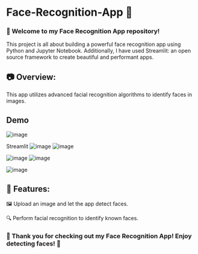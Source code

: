 # Face-Recognition-App 🌟

### 👋 Welcome to my Face Recognition App repository!

This project is all about building a powerful face recognition app using Python and Jupyter Notebook.
Additionally, I have used Streamlit: an open source framework to create beautiful and performant apps.
## 📷 Overview:
This app utilizes advanced facial recognition algorithms to identify faces in images. 

## Demo
![image](https://github.com/i-Swati/Face-Recognition-App/assets/137554521/9201880e-cbe7-415e-a1a9-57afe720c1ad)

Streamlit
![image](https://github.com/i-Swati/Face-Recognition-App/assets/137554521/1a0fde63-dd2c-4efd-b679-f5e562405376)
![image](https://github.com/i-Swati/Face-Recognition-App/assets/137554521/d8dab803-0063-45b9-a6e1-43fdfad3f002)


![image](https://github.com/i-Swati/Face-Recognition-App/assets/137554521/0380c783-30ef-4419-bddd-a5208c67f50a)
![image](https://github.com/i-Swati/Face-Recognition-App/assets/137554521/0654aade-4169-4efb-952c-4c76fd2a3738)

![image](https://github.com/i-Swati/Face-Recognition-App/assets/137554521/2321a210-9914-45e0-b76f-5f2ab32176c5)






## 🌟 Features:

🖼️ Upload an image and let the app detect faces.

🔍 Perform facial recognition to identify known faces.




### 🎉 Thank you for checking out my Face Recognition App! Enjoy detecting faces! 👋
